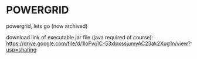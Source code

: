 # POWERGRID
powergrid, lets go (now archived)

download link of executable jar file (java required of course): https://drive.google.com/file/d/1loFwj1C-53xIpxssjumyAC23ak2Xug1n/view?usp=sharing
